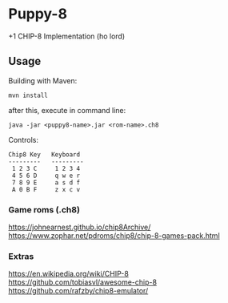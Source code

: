 # Puppy-8
 +1 CHIP-8 Implementation (ho lord)

## Usage
Building with Maven:
```
mvn install
```
after this, execute in command line:
```
java -jar <puppy8-name>.jar <rom-name>.ch8
```
Controls:
```
Chip8 Key   Keyboard
---------   ---------
 1 2 3 C     1 2 3 4
 4 5 6 D     q w e r
 7 8 9 E     a s d f
 A 0 B F     z x c v
```
### Game roms (.ch8)
https://johnearnest.github.io/chip8Archive/ </br>
https://www.zophar.net/pdroms/chip8/chip-8-games-pack.html

### Extras
https://en.wikipedia.org/wiki/CHIP-8 </br>
https://github.com/tobiasvl/awesome-chip-8 </br>
https://github.com/rafzby/chip8-emulator/ 
